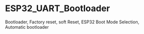 # ESP32_UART_Bootloader
Bootloader, Factory reset, soft Reset, ESP32 Boot Mode Selection, Automatic bootloader
